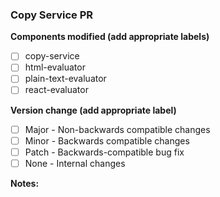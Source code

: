 ### Copy Service PR

**Components modified (add appropriate labels)**
- [ ] copy-service
- [ ] html-evaluator
- [ ] plain-text-evaluator
- [ ] react-evaluator

**Version change (add appropriate label)**
- [ ] Major - Non-backwards compatible changes
- [ ] Minor - Backwards compatible changes
- [ ] Patch - Backwards-compatible bug fix
- [ ] None - Internal changes

**Notes:**
